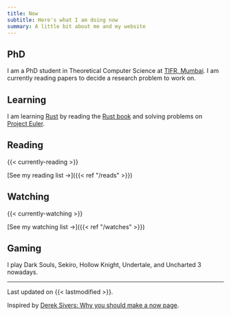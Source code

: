 ```yaml
---
title: Now 
subtitle: Here's what I am doing now
summary: A little bit about me and my website
---
```



## PhD

I am a PhD student in Theoretical Computer Science at [TIFR, Mumbai](https://www.tcs.tifr.res.in/). I am currently reading papers to decide a research problem to work on.


## Learning

I am learning [Rust](https://rust-lang.org) by reading the [Rust book](https://doc.rust-lang.org/book/) and solving 
problems on [Project Euler](https://projecteuler.net). 

## Reading
{{< currently-reading >}}

[See my reading list &#8594;]({{< ref "/reads" >}})

## Watching
{{< currently-watching >}}

[See my watching list &#8594;]({{< ref "/watches" >}})

## Gaming

I play Dark Souls, Sekiro, Hollow Knight, Undertale, and Uncharted 3 nowadays. 

---

Last updated on {{< lastmodified >}}.  

Inspired by [Derek Sivers: Why you should make a now page](https://sive.rs/now).
